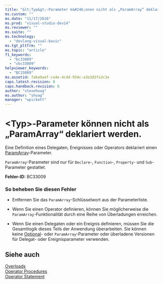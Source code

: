 ```yaml
---
title: "&lt;Typ&gt;-Parameter k&#246;nnen nicht als „ParamArray“ deklariert werden. | Microsoft Docs"
ms.custom: ""
ms.date: "11/17/2016"
ms.prod: "visual-studio-dev14"
ms.reviewer: ""
ms.suite: ""
ms.technology: 
  - "devlang-visual-basic"
ms.tgt_pltfrm: ""
ms.topic: "article"
f1_keywords: 
  - "bc33009"
  - "vbc33009"
helpviewer_keywords: 
  - "BC33009"
ms.assetid: faba9aef-ca4e-4c4d-934c-a3e3d3fa3c3e
caps.latest.revision: 8
caps.handback.revision: 8
author: "stevehoag"
ms.author: "shoag"
manager: "wpickett"
---
```

# &lt;Typ&gt;-Parameter k&#246;nnen nicht als „ParamArray“ deklariert werden.
Eine Definition eines Delegaten, Ereignisses oder Operators deklariert einen [ParamArray](../../visual-basic/language-reference/modifiers/paramarray.md)\-Parameter.  
  
 `ParamArray`\-Parameter sind nur für `Declare`\-, `Function`\-, `Property`\- und `Sub`\-Parameter gestattet.  
  
 **Fehler\-ID:** BC33009  
  
### So beheben Sie diesen Fehler  
  
-   Entfernen Sie das `ParamArray`\-Schlüsselwort aus der Parameterliste.  
  
-   Wenn Sie einen Operator definieren, können Sie möglicherweise die `ParamArray`\-Funktionalität durch eine Reihe von Überladungen erreichen.  
  
-   Wenn Sie einen Delegaten oder ein Ereignis definieren, müssen Sie die Gesamtlogik dieses Teils der Anwendung überarbeiten. Sie können keine [Optional](../../visual-basic/language-reference/modifiers/optional.md)\- oder `ParamArray`\-Parameter oder überladene Versionen für Delegat\- oder Ereignisparameter verwenden.  
  
## Siehe auch  
 [Overloads](../../visual-basic/language-reference/modifiers/overloads.md)   
 [Operator Procedures](../../visual-basic/programming-guide/language-features/procedures/operator-procedures.md)   
 [Operator Statement](../../visual-basic/language-reference/statements/operator-statement.md)